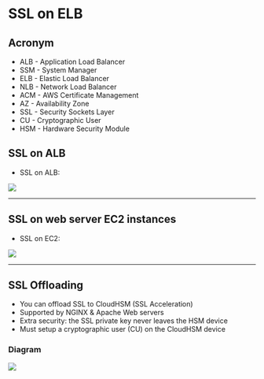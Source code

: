 # SSL on ELB

## Acronym
* ALB - Application Load Balancer
* SSM - System Manager
* ELB - Elastic Load Balancer
* NLB - Network Load Balancer
* ACM - AWS Certificate Management
* AZ - Availability Zone
* SSL - Security Sockets Layer
* CU - Cryptographic User
* HSM - Hardware Security Module

## SSL on ALB
* SSL on ALB:

[<img src="https://i.imgur.com/iGQ14U7.png">](https://i.imgur.com/iGQ14U7.png)

---

## SSL on web server EC2 instances
* SSL on EC2: 

[<img src="https://i.imgur.com/RFSAIE2.png">](https://i.imgur.com/RFSAIE2.png)

---

## SSL Offloading
* You can offload SSL to CloudHSM (SSL Acceleration)
* Supported by NGINX & Apache Web servers
* Extra security: the SSL private key never leaves the HSM device
* Must setup a cryptographic user (CU) on the CloudHSM device

### Diagram
[<img src="https://i.imgur.com/2g5Tf71.png">](https://i.imgur.com/2g5Tf71.png)

